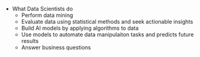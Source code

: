 * What Data Scientists do
  - Perform data mining
  - Evaluate data using statistical methods and seek actionable insights
  - Build AI models by applying algorithms to data
  - Use models to automate data manipulaiton tasks and predicts future results
  - Answer business questions
